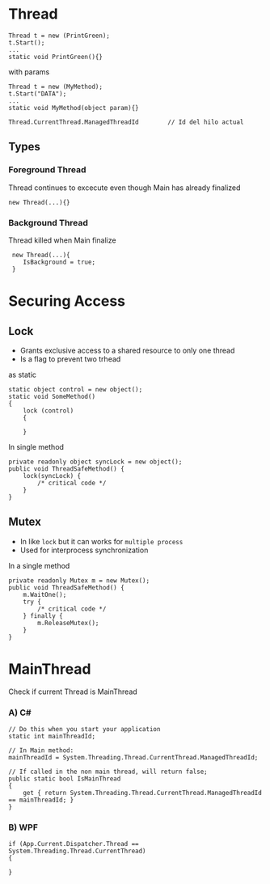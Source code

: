 # Thread
```
Thread t = new (PrintGreen);
t.Start();
...
static void PrintGreen(){}
```
with params
```
Thread t = new (MyMethod);
t.Start("DATA");
...
static void MyMethod(object param){}
```
```
Thread.CurrentThread.ManagedThreadId        // Id del hilo actual
```

## Types
### Foreground Thread
Thread continues to excecute even though Main has already finalized
``` 
new Thread(...){}
```
### Background Thread
Thread killed when Main finalize
```
 new Thread(...){
    IsBackground = true;
 }
```

# Securing Access
## Lock
- Grants exclusive access to a shared resource to only one thread
- Is a flag to prevent two trhead 

as static
```
static object control = new object();
static void SomeMethod()
{
    lock (control)
    {

    }
```
In single method
```
private readonly object syncLock = new object();
public void ThreadSafeMethod() {
    lock(syncLock) {
        /* critical code */
    }
}
```
## Mutex
- In like `lock` but it can works for `multiple process`
- Used for interprocess synchronization

In a single method
```
private readonly Mutex m = new Mutex();
public void ThreadSafeMethod() {
    m.WaitOne();
    try {
        /* critical code */
    } finally {
        m.ReleaseMutex();
    }
}
```


# MainThread
Check if current Thread is MainThread
### A) C# 
```
// Do this when you start your application
static int mainThreadId;

// In Main method:
mainThreadId = System.Threading.Thread.CurrentThread.ManagedThreadId;

// If called in the non main thread, will return false;
public static bool IsMainThread
{
    get { return System.Threading.Thread.CurrentThread.ManagedThreadId == mainThreadId; }
}
```
### B) WPF
```
if (App.Current.Dispatcher.Thread == System.Threading.Thread.CurrentThread)
{
    
}
```
